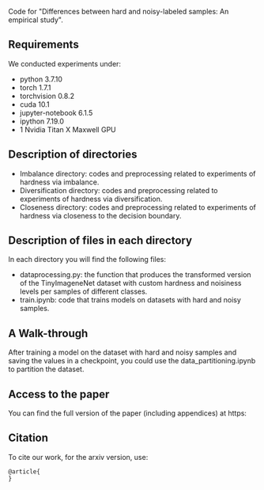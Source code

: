 Code for "Differences between hard and noisy-labeled samples: An empirical study".

## Requirements
We conducted experiments under:
- python 3.7.10
- torch 1.7.1
- torchvision 0.8.2
- cuda 10.1
- jupyter-notebook 6.1.5
- ipython 7.19.0
- 1 Nvidia Titan X Maxwell GPU


## Description of directories
* Imbalance directory: codes and preprocessing related to experiments of hardness via imbalance.
* Diversification directory: codes and preprocessing related to experiments of hardness via diversification.
* Closeness directory: codes and preprocessing related to experiments of hardness via closeness to the decision boundary.

## Description of files in each directory
In each directory you will find the following files:
* dataprocessing.py: the function that produces the transformed version of the TinyImageneNet dataset with custom hardness and noisiness levels per samples of different classes.
* train.ipynb: code that trains models on datasets with hard and noisy samples.

## A Walk-through
After training a model on the dataset with hard and noisy samples and saving the values in a checkpoint, you could use the data_partitioning.ipynb to partition the dataset.

## Access to the paper

You can find the full version of the paper (including appendices) at https:


## Citation

To cite our work, for the arxiv version, use:
```
@article{
}
```
